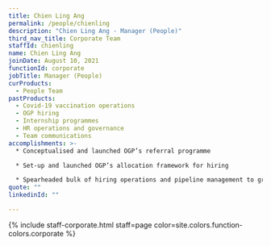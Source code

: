 ```yaml
---
title: Chien Ling Ang
permalink: /people/chienling
description: "Chien Ling Ang - Manager (People)"
third_nav_title: Corporate Team
staffId: chienling
name: Chien Ling Ang
joinDate: August 10, 2021
functionId: corporate
jobTitle: Manager (People)
curProducts:
  - People Team
pastProducts:
  - Covid-19 vaccination operations
  - OGP hiring
  - Internship programmes
  - HR operations and governance
  - Team communications
accomplishments: >-
  * Conceptualised and launched OGP’s referral programme

  * Set-up and launched OGP’s allocation framework for hiring

  * Spearheaded bulk of hiring operations and pipeline management to grow OGP by more than 100 people from 2022-2023
quote: ""
linkedinId: ""

---
```


{% include staff-corporate.html staff=page color=site.colors.function-colors.corporate %}

